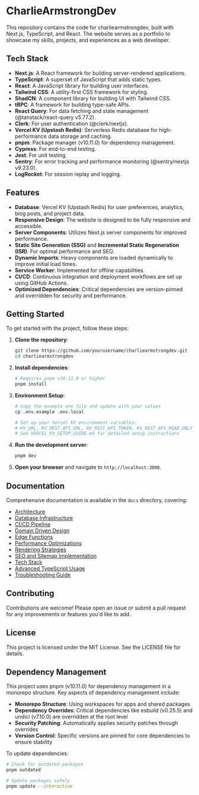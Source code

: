 # CharlieArmstrongDev

This repository contains the code for charliearmstrongdev, built with Next.js, TypeScript, and React. The website serves as a portfolio to showcase my skills, projects, and experiences as a web developer.

## Tech Stack

- **Next.js**: A React framework for building server-rendered applications.
- **TypeScript**: A superset of JavaScript that adds static types.
- **React**: A JavaScript library for building user interfaces.
- **Tailwind CSS**: A utility-first CSS framework for styling.
- **ShadCN**: A component library for building UI with Tailwind CSS.
- **tRPC**: A framework for building type-safe APIs.
- **React Query**: For data fetching and state management (@tanstack/react-query v5.77.2).
- **Clerk**: For user authentication (@clerk/nextjs).
- **Vercel KV (Upstash Redis)**: Serverless Redis database for high-performance data storage and caching.
- **pnpm**: Package manager (v10.11.0) for dependency management.
- **Cypress**: For end-to-end testing.
- **Jest**: For unit testing.
- **Sentry**: For error tracking and performance monitoring (@sentry/nextjs v9.23.0).
- **LogRocket**: For session replay and logging.

## Features

- **Database**: Vercel KV (Upstash Redis) for user preferences, analytics, blog posts, and project data.
- **Responsive Design**: The website is designed to be fully responsive and accessible.
- **Server Components**: Utilizes Next.js server components for improved performance.
- **Static Site Generation (SSG)** and **Incremental Static Regeneration (ISR)**: For optimal performance and SEO.
- **Dynamic Imports**: Heavy components are loaded dynamically to improve initial load times.
- **Service Worker**: Implemented for offline capabilities.
- **CI/CD**: Continuous integration and deployment workflows are set up using GitHub Actions.
- **Optimized Dependencies**: Critical dependencies are version-pinned and overridden for security and performance.

## Getting Started

To get started with the project, follow these steps:

1. **Clone the repository**:

   ```bash
   git clone https://github.com/yourusername/charliearmstrongdev.git
   cd charliearmstrongdev
   ```

2. **Install dependencies**:

   ```bash
   # Requires pnpm v10.11.0 or higher
   pnpm install
   ```

3. **Environment Setup**:

   ```bash
   # Copy the example env file and update with your values
   cp .env.example .env.local

   # Set up your Vercel KV environment variables:
   # KV_URL, KV_REST_API_URL, KV_REST_API_TOKEN, KV_REST_API_READ_ONLY_TOKEN
   # See VERCEL_KV_SETUP_GUIDE.md for detailed setup instructions
   ```

4. **Run the development server**:

   ```bash
   pnpm dev
   ```

5. **Open your browser** and navigate to `http://localhost:3000`.

## Documentation

Comprehensive documentation is available in the `docs` directory, covering:

- [Architecture](docs/architecture.md)
- [Database Infrastructure](docs/database.md)
- [CI/CD Pipeline](docs/ci-cd.md)
- [Domain Driven Design](docs/ddd.md)
- [Edge Functions](docs/edge-functions.md)
- [Performance Optimizations](docs/performance.md)
- [Rendering Strategies](docs/rendering-strategies.md)
- [SEO and Sitemap Implementation](docs/seo-sitemap.md)
- [Tech Stack](docs/tech-stack.md)
- [Advanced TypeScript Usage](docs/typescript.md)
- [Troubleshooting Guide](docs/troubleshooting.md)

## Contributing

Contributions are welcome! Please open an issue or submit a pull request for any improvements or features you'd like to add.

## License

This project is licensed under the MIT License. See the LICENSE file for details.

## Dependency Management

This project uses pnpm (v10.11.0) for dependency management in a monorepo structure. Key aspects of dependency management include:

- **Monorepo Structure**: Using workspaces for apps and shared packages
- **Dependency Overrides**: Critical dependencies like esbuild (v0.25.5) and undici (v7.10.0) are overridden at the root level
- **Security Patching**: Automatically applies security patches through overrides
- **Version Control**: Specific versions are pinned for core dependencies to ensure stability

To update dependencies:

```bash
# Check for outdated packages
pnpm outdated

# Update packages safely
pnpm update --interactive
```
